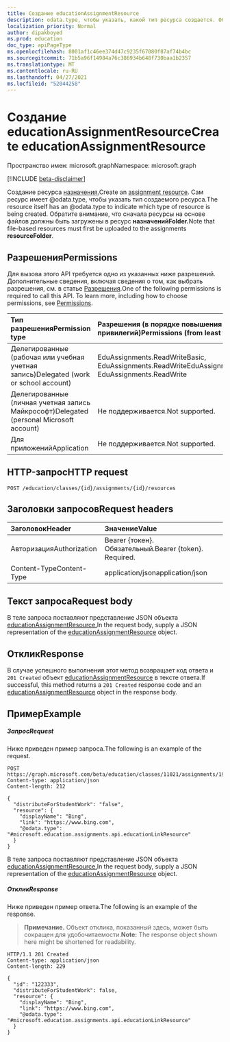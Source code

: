 ```yaml
---
title: Создание educationAssignmentResource
description: odata.type, чтобы указать, какой тип ресурса создается. Обратите внимание, что сначала ресурсы на основе файлов должны быть загружены в ресурс **назначенийFolder.**
localization_priority: Normal
author: dipakboyed
ms.prod: education
doc_type: apiPageType
ms.openlocfilehash: 8001af1c46ee374d47c9235f67080f87af74b4bc
ms.sourcegitcommit: 71b5a96f14984a76c386934b648f730baa1b2357
ms.translationtype: MT
ms.contentlocale: ru-RU
ms.lasthandoff: 04/27/2021
ms.locfileid: "52044258"
---
```

# <a name="create-educationassignmentresource"></a><span data-ttu-id="879c9-104">Создание educationAssignmentResource</span><span class="sxs-lookup"><span data-stu-id="879c9-104">Create educationAssignmentResource</span></span>

<span data-ttu-id="879c9-105">Пространство имен: microsoft.graph</span><span class="sxs-lookup"><span data-stu-id="879c9-105">Namespace: microsoft.graph</span></span>

[!INCLUDE [beta-disclaimer](../../includes/beta-disclaimer.md)]

<span data-ttu-id="879c9-106">Создание ресурса [назначения.](../resources/educationassignmentresource.md)</span><span class="sxs-lookup"><span data-stu-id="879c9-106">Create an [assignment resource](../resources/educationassignmentresource.md).</span></span> <span data-ttu-id="879c9-107">Сам ресурс имеет @odata.type, чтобы указать тип создаемого ресурса.</span><span class="sxs-lookup"><span data-stu-id="879c9-107">The resource itself has an @odata.type to indicate which type of resource is being created.</span></span> <span data-ttu-id="879c9-108">Обратите внимание, что сначала ресурсы на основе файлов должны быть загружены в ресурс **назначенийFolder.**</span><span class="sxs-lookup"><span data-stu-id="879c9-108">Note that file-based resources must first be uploaded to the assignments **resourceFolder**.</span></span>

## <a name="permissions"></a><span data-ttu-id="879c9-109">Разрешения</span><span class="sxs-lookup"><span data-stu-id="879c9-109">Permissions</span></span>
<span data-ttu-id="879c9-p103">Для вызова этого API требуется одно из указанных ниже разрешений. Дополнительные сведения, включая сведения о том, как выбрать разрешения, см. в статье [Разрешения](/graph/permissions-reference).</span><span class="sxs-lookup"><span data-stu-id="879c9-p103">One of the following permissions is required to call this API. To learn more, including how to choose permissions, see [Permissions](/graph/permissions-reference).</span></span>

|<span data-ttu-id="879c9-112">Тип разрешения</span><span class="sxs-lookup"><span data-stu-id="879c9-112">Permission type</span></span>      | <span data-ttu-id="879c9-113">Разрешения (в порядке повышения привилегий)</span><span class="sxs-lookup"><span data-stu-id="879c9-113">Permissions (from least to most privileged)</span></span>              |
|:--------------------|:---------------------------------------------------------|
|<span data-ttu-id="879c9-114">Делегированные (рабочая или учебная учетная запись)</span><span class="sxs-lookup"><span data-stu-id="879c9-114">Delegated (work or school account)</span></span> |  <span data-ttu-id="879c9-115">EduAssignments.ReadWriteBasic, EduAssignments.ReadWrite</span><span class="sxs-lookup"><span data-stu-id="879c9-115">EduAssignments.ReadWriteBasic, EduAssignments.ReadWrite</span></span>  |
|<span data-ttu-id="879c9-116">Делегированные (личная учетная запись Майкрософт)</span><span class="sxs-lookup"><span data-stu-id="879c9-116">Delegated (personal Microsoft account)</span></span> |  <span data-ttu-id="879c9-117">Не поддерживается.</span><span class="sxs-lookup"><span data-stu-id="879c9-117">Not supported.</span></span>  |
|<span data-ttu-id="879c9-118">Для приложений</span><span class="sxs-lookup"><span data-stu-id="879c9-118">Application</span></span> | <span data-ttu-id="879c9-119">Не поддерживается.</span><span class="sxs-lookup"><span data-stu-id="879c9-119">Not supported.</span></span>  | 

## <a name="http-request"></a><span data-ttu-id="879c9-120">HTTP-запрос</span><span class="sxs-lookup"><span data-stu-id="879c9-120">HTTP request</span></span>
<!-- { "blockType": "ignored" } -->
```http
POST /education/classes/{id}/assignments/{id}/resources
```
## <a name="request-headers"></a><span data-ttu-id="879c9-121">Заголовки запросов</span><span class="sxs-lookup"><span data-stu-id="879c9-121">Request headers</span></span>
| <span data-ttu-id="879c9-122">Заголовок</span><span class="sxs-lookup"><span data-stu-id="879c9-122">Header</span></span>       | <span data-ttu-id="879c9-123">Значение</span><span class="sxs-lookup"><span data-stu-id="879c9-123">Value</span></span> |
|:---------------|:--------|
| <span data-ttu-id="879c9-124">Авторизация</span><span class="sxs-lookup"><span data-stu-id="879c9-124">Authorization</span></span>  | <span data-ttu-id="879c9-p104">Bearer {токен}. Обязательный.</span><span class="sxs-lookup"><span data-stu-id="879c9-p104">Bearer {token}. Required.</span></span>  |
| <span data-ttu-id="879c9-127">Content-Type</span><span class="sxs-lookup"><span data-stu-id="879c9-127">Content-Type</span></span>  | <span data-ttu-id="879c9-128">application/json</span><span class="sxs-lookup"><span data-stu-id="879c9-128">application/json</span></span>  |

## <a name="request-body"></a><span data-ttu-id="879c9-129">Текст запроса</span><span class="sxs-lookup"><span data-stu-id="879c9-129">Request body</span></span>
<span data-ttu-id="879c9-130">В теле запроса поставляют представление JSON объекта [educationAssignmentResource.](../resources/educationassignmentresource.md)</span><span class="sxs-lookup"><span data-stu-id="879c9-130">In the request body, supply a JSON representation of the [educationAssignmentResource](../resources/educationassignmentresource.md) object.</span></span>


## <a name="response"></a><span data-ttu-id="879c9-131">Отклик</span><span class="sxs-lookup"><span data-stu-id="879c9-131">Response</span></span>
<span data-ttu-id="879c9-132">В случае успешного выполнения этот метод возвращает код ответа и `201 Created` объект [educationAssignmentResource](../resources/educationassignmentresource.md) в тексте ответа.</span><span class="sxs-lookup"><span data-stu-id="879c9-132">If successful, this method returns a `201 Created` response code and an [educationAssignmentResource](../resources/educationassignmentresource.md) object in the response body.</span></span>

## <a name="example"></a><span data-ttu-id="879c9-133">Пример</span><span class="sxs-lookup"><span data-stu-id="879c9-133">Example</span></span>
##### <a name="request"></a><span data-ttu-id="879c9-134">Запрос</span><span class="sxs-lookup"><span data-stu-id="879c9-134">Request</span></span>
<span data-ttu-id="879c9-135">Ниже приведен пример запроса.</span><span class="sxs-lookup"><span data-stu-id="879c9-135">The following is an example of the request.</span></span>
<!-- {
  "blockType": "ignored",
  "name": "create_educationassignmentresource_from_educationassignment"
}-->
```http
POST https://graph.microsoft.com/beta/education/classes/11021/assignments/19002/resources
Content-type: application/json
Content-length: 212

{
  "distributeForStudentWork": "false",
  "resource": {
    "displayName": "Bing",
    "link": "https://www.bing.com",
    "@odata.type": "#microsoft.education.assignments.api.educationLinkResource"
  }
}

```
<span data-ttu-id="879c9-136">В теле запроса поставляют представление JSON объекта [educationAssignmentResource.](../resources/educationassignmentresource.md)</span><span class="sxs-lookup"><span data-stu-id="879c9-136">In the request body, supply a JSON representation of the [educationAssignmentResource](../resources/educationassignmentresource.md) object.</span></span>
##### <a name="response"></a><span data-ttu-id="879c9-137">Отклик</span><span class="sxs-lookup"><span data-stu-id="879c9-137">Response</span></span>
<span data-ttu-id="879c9-138">Ниже приведен пример ответа.</span><span class="sxs-lookup"><span data-stu-id="879c9-138">The following is an example of the response.</span></span> 

><span data-ttu-id="879c9-139">**Примечание.** Объект отклика, показанный здесь, может быть сокращен для удобочитаемости.</span><span class="sxs-lookup"><span data-stu-id="879c9-139">**Note:** The response object shown here might be shortened for readability.</span></span>


<!-- {
  "blockType": "ignored",
  "truncated": true,
  "@odata.type": "microsoft.graph.educationAssignmentResource"
} -->
```http
HTTP/1.1 201 Created
Content-type: application/json
Content-length: 229

{
  "id": "122333",
  "distributeForStudentWork": false,
  "resource": {
    "displayName": "Bing",
    "link": "https://www.bing.com",
    "@odata.type": "#microsoft.education.assignments.api.educationLinkResource"
  }
}

```
<!-- uuid: 8fcb5dbc-d5aa-4681-8e31-b001d5168d79
2015-10-25 14:57:30 UTC -->
<!--
{
  "type": "#page.annotation",
  "description": "Create educationAssignmentResource",
  "keywords": "",
  "section": "documentation",
  "tocPath": "",
  "suppressions": []
}
-->



